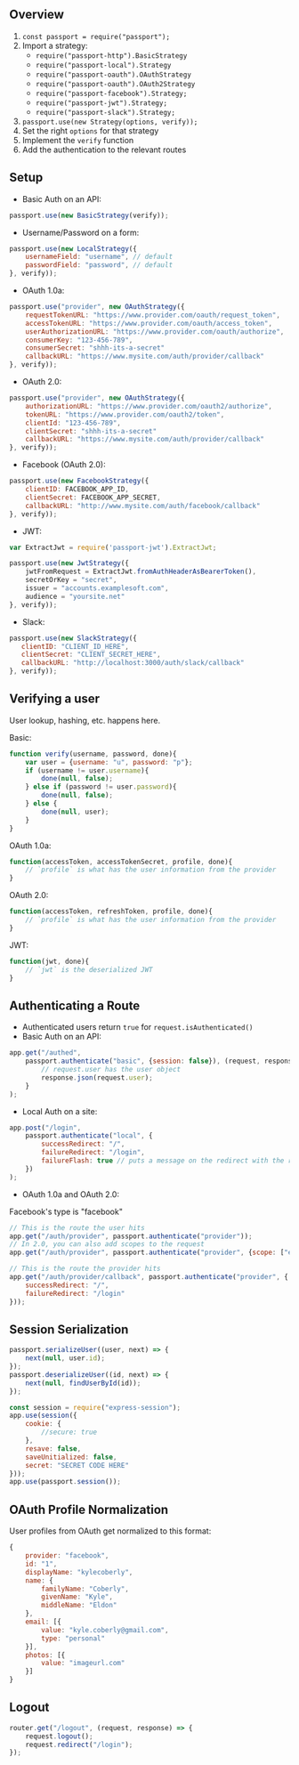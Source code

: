 ## Overview

1. `const passport = require("passport");`
1. Import a strategy:
    * `require("passport-http").BasicStrategy`
    * `require("passport-local").Strategy`
    * `require("passport-oauth").OAuthStrategy`
    * `require("passport-oauth").OAuth2Strategy`
    * `require("passport-facebook").Strategy;`
    * `require("passport-jwt").Strategy;`
    * `require("passport-slack").Strategy;`
1. `passport.use(new Strategy(options, verify));`
1. Set the right `options` for that strategy
1. Implement the `verify` function
1. Add the authentication to the relevant routes

## Setup

* Basic Auth on an API:
```js
passport.use(new BasicStrategy(verify));
```
* Username/Password on a form:
```js
passport.use(new LocalStrategy({
    usernameField: "username", // default
    passwordField: "password", // default
}, verify));
```
* OAuth 1.0a:
```js
passport.use("provider", new OAuthStrategy({
    requestTokenURL: "https://www.provider.com/oauth/request_token",
    accessTokenURL: "https://www.provider.com/oauth/access_token",
    userAuthorizationURL: "https://www.provider.com/oauth/authorize",
    consumerKey: "123-456-789",
    consumerSecret: "shhh-its-a-secret"
    callbackURL: "https://www.mysite.com/auth/provider/callback"
}, verify));
```
* OAuth 2.0:
```js
passport.use("provider", new OAuthStrategy({
    authorizationURL: "https://www.provider.com/oauth2/authorize",
    tokenURL: "https://www.provider.com/oauth2/token",
    clientId: "123-456-789",
    clientSecret: "shhh-its-a-secret"
    callbackURL: "https://www.mysite.com/auth/provider/callback"
}, verify));
```
* Facebook (OAuth 2.0):
```js
passport.use(new FacebookStrategy({
    clientID: FACEBOOK_APP_ID,
    clientSecret: FACEBOOK_APP_SECRET,
    callbackURL: "http://www.mysite.com/auth/facebook/callback"
}, verify));
```
* JWT:
```js
var ExtractJwt = require('passport-jwt').ExtractJwt;

passport.use(new JwtStrategy({
    jwtFromRequest = ExtractJwt.fromAuthHeaderAsBearerToken(),
    secretOrKey = "secret",
    issuer = "accounts.examplesoft.com",
    audience = "yoursite.net"
}, verify));
```

* Slack:
```js
passport.use(new SlackStrategy({
   clientID: "CLIENT_ID_HERE",
   clientSecret: "CLIENT_SECRET_HERE",
   callbackURL: "http://localhost:3000/auth/slack/callback"
}, verify));
```

## Verifying a user

User lookup, hashing, etc. happens here.

Basic:

```js
function verify(username, password, done){
    var user = {username: "u", password: "p"};
    if (username != user.username){
        done(null, false);
    } else if (password != user.password){
        done(null, false);
    } else {
        done(null, user);
    }
}
```

OAuth 1.0a:

```js
function(accessToken, accessTokenSecret, profile, done){
    // `profile` is what has the user information from the provider
}
```

OAuth 2.0:

```js
function(accessToken, refreshToken, profile, done){
    // `profile` is what has the user information from the provider
}
```

JWT:

```js
function(jwt, done){
    // `jwt` is the deserialized JWT
}
```

## Authenticating a Route

* Authenticated users return `true` for `request.isAuthenticated()`
* Basic Auth on an API:
```js
app.get("/authed",
    passport.authenticate("basic", {session: false}), (request, response) => {
        // request.user has the user object
        response.json(request.user);
    }
);
```
* Local Auth on a site:
```js
app.post("/login",
    passport.authenticate("local", {
        successRedirect: "/",
        failureRedirect: "/login",
        failureFlash: true // puts a message on the redirect with the reason for failure from verify
    })
);
```
* OAuth 1.0a and OAuth 2.0:

Facebook's type is "facebook"

```js
// This is the route the user hits
app.get("/auth/provider", passport.authenticate("provider"));
// In 2.0, you can also add scopes to the request
app.get("/auth/provider", passport.authenticate("provider", {scope: ["email"]}));

// This is the route the provider hits
app.get("/auth/provider/callback", passport.authenticate("provider", {
    successRedirect: "/",
    failureRedirect: "/login"
}));
```

## Session Serialization

```js
passport.serializeUser((user, next) => {
    next(null, user.id);
});
passport.deserializeUser((id, next) => {
    next(null, findUserById(id));
});

const session = require("express-session");
app.use(session({
    cookie: {
        //secure: true
    },
    resave: false,
    saveUnitialized: false,
    secret: "SECRET CODE HERE"
}));
app.use(passport.session());
```

## OAuth Profile Normalization

User profiles from OAuth get normalized to this format:

```js
{
    provider: "facebook",
    id: "1",
    displayName: "kylecoberly",
    name: {
        familyName: "Coberly",
        givenName: "Kyle",
        middleName: "Eldon"
    },
    email: [{
        value: "kyle.coberly@gmail.com",
        type: "personal"
    }],
    photos: [{
        value: "imageurl.com"
    }]
}
```

## Logout

```js
router.get("/logout", (request, response) => {
    request.logout();
    request.redirect("/login");
});
```
